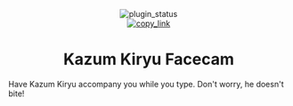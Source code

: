 <!--
	* This file was autogenerated, do not modify it directly
	* https://github.com/nexpid/RevengePlugins/blob/dev/scripts/build/modules/readmes.ts
-->

<div align="center">
<img alt="plugin_status" src="https://img.shields.io/badge/plugin_status-broken-ed8796?style=for-the-badge&labelColor=24273a" />
<br/>
<a href="https://revenge.nexpid.xyz/kiryu-facecam">
<img alt="copy_link" src="https://img.shields.io/badge/copy_link-1e2030?style=for-the-badge" />
</a>
</div>

<h1 align="center">
Kazum Kiryu Facecam
</h1>

Have Kazum Kiryu accompany you while you type. Don't worry, he doesn't bite!
